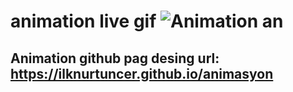 # animation live gif ![Animation an](https://user-images.githubusercontent.com/118935193/216327930-26f33a50-1505-4903-bfd3-9246318ead56.gif)

## Animation github pag desing url: https://ilknurtuncer.github.io/animasyon
